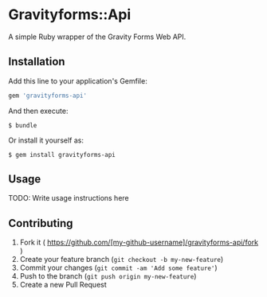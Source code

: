 # Gravityforms::Api

A simple Ruby wrapper of the Gravity Forms Web API.

## Installation

Add this line to your application's Gemfile:

```ruby
gem 'gravityforms-api'
```

And then execute:

	$ bundle

Or install it yourself as:

    $ gem install gravityforms-api

## Usage

TODO: Write usage instructions here

## Contributing

1. Fork it ( https://github.com/[my-github-username]/gravityforms-api/fork )
2. Create your feature branch (`git checkout -b my-new-feature`)
3. Commit your changes (`git commit -am 'Add some feature'`)
4. Push to the branch (`git push origin my-new-feature`)
5. Create a new Pull Request
